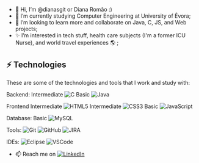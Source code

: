 - 👋 Hi, I’m @dianasgit or Diana Romão :) 
- 🌱 I’m currently studying Computer Engineering at University of Évora;
- 🚀 I’m looking to learn more and collaborate on Java, C, JS, and Web projects;
- ✨ I’m interested in tech stuff, health care subjects (I'm a former ICU Nurse), and world travel experiences 🌎 ;

## ⚡ Technologies
These are some of the technologies and tools that I work and study with:

Backend: 
Intermediate ![C](https://w7.pngwing.com/pngs/46/626/png-transparent-c-logo-the-c-programming-language-computer-icons-computer-programming-source-code-programming-miscellaneous-template-blue-thumbnail.png)
Basic ![Java](https://img.shields.io/badge/-Java-007396?style=flat-square&logo=java)

Frontend
Intermediate ![HTML5](https://img.shields.io/badge/-HTML5-E34F26?style=flat-square&logo=html5&logoColor=white)
Intermediate ![CSS3](https://img.shields.io/badge/-CSS3-1572B6?style=flat-square&logo=css3)
Basic ![JavaScript](https://img.shields.io/badge/-JavaScript-black?style=flat-square&logo=javascript)

Database:
Basic ![MySQL](https://img.shields.io/badge/-MySQL-4479A1?style=flat-square&logo=mysql&logoColor=white)

Tools:
![Git](https://img.shields.io/badge/-Git-black?style=flat-square&logo=git)
![GitHub](https://img.shields.io/badge/-GitHub-181717?style=flat-square&logo=github)
![JIRA](https://img.shields.io/badge/-JIRA-0052CC?style=flat-square&logo=jira)

IDEs:
![Eclipse](https://img.shields.io/badge/-Eclipse-2C2255?style=flat-square&logo=eclipse&logoColor=white)
![VSCode](https://img.shields.io/badge/-VSCode-007ACC?style=flat-square&logo=visual-studio-code&logoColor=white)

- 📫 Reach me on 
[![LinkedIn](https://img.shields.io/badge/LinkedIn-000?style=for-the-badge&logo=linkedin&logoColor=0E76A8)](https://www.linkedin.com/in/diana-rom%C3%A3o-09a837277/)

